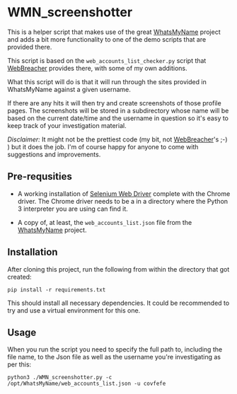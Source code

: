 # WMN_screenshotter

This is a helper script that makes use of the great [WhatsMyName](https://github.com/WebBreacher/WhatsMyName) project and adds a bit more functionality to one of the demo scripts that are provided there.

This script is based on the `web_accounts_list_checker.py` script that [WebBreacher](https://github.com/WebBreacher) provides there, with some of my own additions.

What this script will do is that it will run through the sites provided in WhatsMyName against a given username. 

If there are any hits it will then try and create screenshots of those profile pages. The screenshots will be stored in a subdirectory whose name will be based on the current date/time and the username in question so it's easy to keep track of your investigation material.

*Disclaimer:* It might not be the prettiest code (my bit, not [WebBreacher](https://github.com/WebBreacher)'s ;-) ) but it does the job. I'm of course happy for anyone to come with suggestions and improvements.

## Pre-requsities

* A working installation of [Selenium Web Driver](https://www.selenium.dev/documentation/en/) complete with the Chrome driver. The Chrome driver needs to be a in a directory where the Python 3 interpreter you are using can find it. 

* A copy of, at least, the `web_accounts_list.json` file from the [WhatsMyName](https://github.com/WebBreacher/WhatsMyName) project.

## Installation 

After cloning this project, run the following from within the directory that got created:

`pip install -r requirements.txt`

This should install all necessary dependencies. It could be recommended to try and use a virtual environment for this one.

## Usage

When you run the script you need to specify the full path to, including the file name, to the Json file as well as the username you're investigating as per this:

`python3 ./WMN_screenshotter.py -c /opt/WhatsMyName/web_accounts_list.json -u covfefe`
